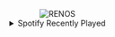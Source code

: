 <div align="center">
<picture>
    <source media="(prefers-color-scheme: dark)" srcset="https://i.ibb.co/PHTzK53/output-gif.gif">
    <source media="(prefers-color-scheme: light)" srcset="https://i.ibb.co/PHTzK53/output-gif.gif">
    <img alt="RENOS" src="https://i.ibb.co/PHTzK53/output-gif.gif">
</picture>
<details>
<summary>Spotify Recently Played</summary>
<img src="https://spotify-recently-played-readme.vercel.app/api?user=31d6d6zerc5ct6kck32na2ozsqf4&unique=1&width=400" alt="Spotify" />
</details>
</div>

<!-- Image deletion URL: https://ibb.co/b9HRTrq/86eb0a214eafa820898ee4db0b6c9859 -->